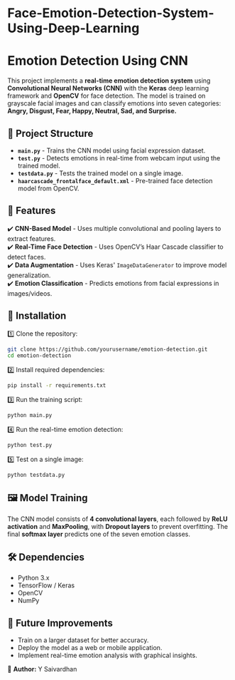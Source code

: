# Face-Emotion-Detection-System-Using-Deep-Learning
  
# Emotion Detection Using CNN  

This project implements a **real-time emotion detection system** using **Convolutional Neural Networks (CNN)** with the **Keras** deep learning framework and **OpenCV** for face detection. The model is trained on grayscale facial images and can classify emotions into seven categories:  
**Angry, Disgust, Fear, Happy, Neutral, Sad, and Surprise.**  

## 📂 Project Structure  

- **`main.py`** - Trains the CNN model using facial expression dataset.  
- **`test.py`** - Detects emotions in real-time from webcam input using the trained model.  
- **`testdata.py`** - Tests the trained model on a single image.  
- **`haarcascade_frontalface_default.xml`** - Pre-trained face detection model from OpenCV.  

## 🚀 Features  

✔️ **CNN-Based Model** - Uses multiple convolutional and pooling layers to extract features.  
✔️ **Real-Time Face Detection** - Uses OpenCV’s Haar Cascade classifier to detect faces.  
✔️ **Data Augmentation** - Uses Keras' `ImageDataGenerator` to improve model generalization.  
✔️ **Emotion Classification** - Predicts emotions from facial expressions in images/videos.  

## 📌 Installation  

1️⃣ Clone the repository:  
```sh
git clone https://github.com/yourusername/emotion-detection.git  
cd emotion-detection
```
2️⃣ Install required dependencies:  
```sh
pip install -r requirements.txt
```
3️⃣ Run the training script:  
```sh
python main.py
```
4️⃣ Run the real-time emotion detection:  
```sh
python test.py
```
5️⃣ Test on a single image:  
```sh
python testdata.py
```

## 🖼️ Model Training  

The CNN model consists of **4 convolutional layers**, each followed by **ReLU activation** and **MaxPooling**, with **Dropout layers** to prevent overfitting. The final **softmax layer** predicts one of the seven emotion classes.  

## 🛠 Dependencies  

- Python 3.x  
- TensorFlow / Keras  
- OpenCV  
- NumPy  

## 🎯 Future Improvements  

- Train on a larger dataset for better accuracy.  
- Deploy the model as a web or mobile application.  
- Implement real-time emotion analysis with graphical insights.  

📌 **Author:** Y Saivardhan  
